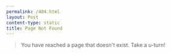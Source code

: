 ```yaml
---
permalink: /404.html
layout: Post
content-type: static
title: Page Not Found
---
```


> You have reached a page that doesn't exist. Take a u-turn!